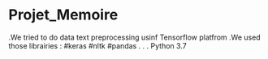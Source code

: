 # Projet_Memoire

.We tried to do data text preprocessing usinf Tensorflow platfrom 
.We used those librairies : #keras #nltk #pandas
.
.
.
Python 3.7
